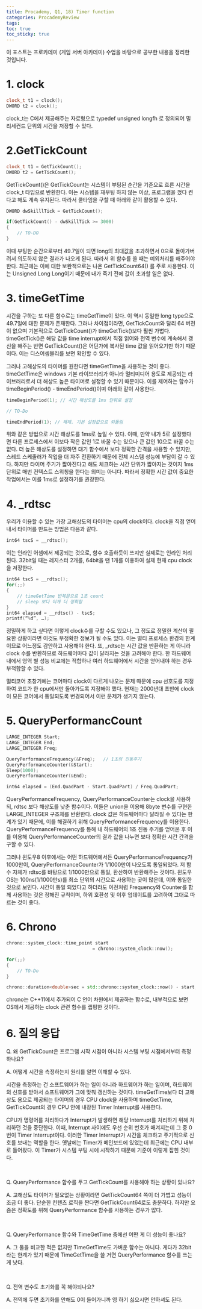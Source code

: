```yaml
---
title: Procademy, Q1, 18) Timer function
categories: ProcademyReview
tags: 
toc: true
toc_sticky: true
---
```


이 포스트는 프로카데미 (게임 서버 아카데미) 수업을 바탕으로 공부한 내용을 정리한 것입니다. 

# **1.  clock**

```c++
clock_t t1 = clock();
DWORD t2 = clock();
```
clock_t는 C에서 제공해주는 자료형으로 typedef unsigned longfh 로 정의되어 밀리세컨드 단위의 시간을 저장할 수 있다. 

# **2.GetTickCount**

```c++
clock_t t1 = GetTickCount();
DWORD t2 = GetTickCount();
```
GetTickCount()은 GetTickCount는 시스템이 부팅된 순간을 기준으로 흐른 시간을 clock_t 타입으로 반환한다. 이는 시스템을 재부팅 하지 않는 이상, 프로그램을 껐다 켠다고 해도 계속 유지된다. 따라서 쿨타임을 구할 때 아래와 같이 활용할 수 있다. 

```c++
DWORD dwSkilllTick = GetTickCount();

if(GetTickCount() - dwSkillTick >= 3000)
{
	// TO-DO
}
```

이때 부팅한 순간으로부터 49.7일이 되면 long의 최대값을 초과하면서 0으로 돌아가버려서 의도하지 않은 결과가 나오게 된다. 따라서 위 함수를 쓸 때는 예외처리를 해주어야 한다. 최근에는 이에 대한 보완책으로는 나온 GetTickCount64() 를 주로 사용한다. 이는 Unsigned Long Long이기 때문에 내가 죽기 전에 값이 초과할 일은 없다. 


# **3. timeGetTime**

시간을 구하는 또 다른 함수로는 timeGetTime이 있다. 이 역시 동일한 long type으로 49.7일에 대한 문제가 존재한다. 그러나 차이점이라면, GetTickCount와 달리 64 버전이 없으며 기본적으로 GetTickCount()가 timeGetTick()보다 훨씬 가볍다. timeGetTick()은 해당 값을 time interrupt에서 직접 읽어와 전역 변수에 계속해서 갱신을 해주는 반면 GetTickCount()은 어딘가에 복사된 time 값을 읽어오기만 하기 때문이다. 이는 디스어셈블리를 보면 확인할 수 있다.

그러나 고해상도의 타이머를 원한다면 timeGetTime을 사용하는 것이 좋다. timeGetTime은 windows 기본 라이브러리가 아니라 멀티미디어 용도로 제공되는 라이브러리로서 더 해상도 높은 타이머로 설정할 수 있기 때문이다. 이를 제어하는 함수가 timeBeginPeriod() - timeEndPeriod()이며 아래와 같이 사용한다. 

```c++
timeBeginPeriod(1); // 시간 해상도를 1ms 단위로 설정

// TO-Do 

timeEndPeriod(1); // 해제. 기본 설정값으로 되돌림
```
위와 같은 방법으로 시간 해상도를 1ms로 높일 수 있다. 이때, 만약 내가 5로 설정했다면 다른 프로세스에서 이보다 작은 값인 1로 바꿀 수는 있으나 큰 값인 10으로 바꿀 수는 없다. 더 높은 해상도를 설정하면 대기 함수에서 보다 정확한 간격을 사용할 수 있지만, 스레드 스케줄러가 작업을 더 자주 전환하기 때문에 전체 시스템 성능에 부담이 갈 수 있다. 하지만 타이머 주기가 짧아진다고 해도 체크하는 시간 단위가 짧아지는 것이지 1ms 단위로 매번 컨텍스트 스위칭을 한다는 의미는 아니다. 따라서 정확한 시간 값이 중요한 작업에서는 이를 1ms로 설정하기를 권장한다. 


# **4. _rdtsc**

우리가 이용할 수 있는 가장 고해상도의 타이머는 cpu의 clock이다. clock을 직접 얻어내서 타이머를 만드는 방법은 다음과 같다. 

```c++
int64 tscS = __rdtsc();
```
이는 인라인 어셈에서 제공되는 것으로, 함수 호출하듯이 쓰지만 실제로는 인라인 처리 된다. 32bit일 때는 레지스터 2개를, 64bit을 땐 1개를 이용하여 실제 현재 cpu clock을 저장한다. 

```c++
int64 tscS = __rdtsc();
for(;;)
{
	// timeGetTime 반복문으로 1초 count
	// sleep 보다 이게 더 정확함
}
int64 elapsed = __rdtsc() - tscS;
printf(“%d”, …);
```

정밀하게 하고 싶다면 이렇게 clock수를 구할 수도 있으나, 그 정도로 정밀한 계산이 필요한 상황이라면 이것도 부정확한 정보가 될 수도 있다. 이는 멀티 프로세스 환경의 한계이므로 어느정도 감안하고 사용해야 한다. 또, _rdtsc는 시간 값을 반환하는 게 아니라 clock 수를 반환하므로 하드웨어마다 값이 달라지는 것을 고려해야 한다. 한 하드웨어 내에서 영역 별 성능 비교에는 적합하나 여러 하드웨어에서 시간을 얻어내야 하는 경우 부적합할 수 있다. 

멀티코어 초창기에는 코어마다 clock이 다르게 나오는 문제 때문에 cpu 선호도를 지정하여 코드가 한 cpu에서만 돌아가도록 지정해야 했다. 현재는 2000년대 초반에 clock이 모든 코어에서 통일되도록 변경되어서 이런 문제가 생기지 않는다. 


# **5. QueryPerformancCount**

```c++
LARGE_INTEGER Start;
LARGE_INTEGER End;
LARGE_INTEGER Freq;

QueryPerformanceFrequency(&Freq);	// 1초의 진동주기
QueryPerformanceCounter(&Start);
Sleep(1000);
QueryPerformanceCounter(&End);

int64 elapsed = (End.QuadPart - Start.QuadPart) / Freq.QuadPart;
```
QueryPerformanceFrequency, QueryPerformanceCounter는 clock을 사용하되, rdtsc 보다 해상도를 낮춘 함수이다. 이들은 union을 이용해 8byte 변수를 구현한 LARGE_INTEGER 구조체를 반환한다. clock 값은 하드웨어마다 달라질 수 있다는 한계가 있기 때문에, 이를 해결하기 위해 QueryPerformanceFrequency를 이용한다. QueryPerformanceFrequency를 통해 내 하드웨어의 1초 진동 주기를 얻어온 후 이를 이용해 QueryPerformanceCounter의 결과 값을 나누면 보다 정확한 시간 간격을 구할 수 있다.

그러나 윈도우8 이후에서는 어떤 하드웨어에서든 QueryPerformanceFrequency가 1000만이, QueryPerformanceCounter가 1/1000만이 나오도록 통일되었다. 저 함수 자체가 rdtsc를 바탕으로 1/1000만으로 통일, 환산하여 반환해주는 것이다. 윈도우 OS는 100ns(1/1000만s)를 최소 단위의 시간으로 사용하는 곳이 많은데, 이와 통일한 것으로 보인다. 시간이 통일 되었다고 하더라도 이전처럼 Frequency와 Counter를 함께 사용하는 것은 정해진 규칙이며, 하위 호환성 및 이후 업데이트를 고려하여 그대로 따르는 것이 좋다. 

# **6. Chrono**

```c++
chrono::system_clock::time_point start 
                                = chrono::system_clock::now();

for(;;)
{
    // TO-Do
}

chrono::duration<double>sec = std::chrono::system_clock::now() - start;
```

chrono는 C++11에서 추가되어 C 언어 차원에서 제공하는 함수로, 내부적으로 보면 OS에서 제공하는 clock 관련 함수를 랩핑한 것이다. 

# **6. 질의 응답**

Q. 왜 GetTickCount은 프로그램 시작 시점이 아니라 시스템 부팅 시점에서부터 측정하나요?

A. 어떻게 시간을 측정하는지 원리를 알면 이해할 수 있다. 

시간을 측정하는 건 소프트웨어가 하는 일이 아니라 하드웨어가 하는 일이며, 하드웨어의 신호를 받아서 소프트웨어가 그에 맞춰 갱신하는 것이다. timeGetTime보다 더 고해상도 용으로 제공되는 타이머의 경우 CPU clock을 사용하며 timeGetTime, GetTickCount의 경우 CPU 안에 내장된 Timer Interrupt를 사용한다. 

CPU가 명령어를 처리하다가 Interrupt가 발생하면 해당 Interrupt를 처리하기 위해 처리하던 것을 중단한다. 이때, Interrupt 사이에도 우선 순위 번호가 매겨지는데 그 중 0번이 Timer Interrupt이다. 이러한 Timer Interrupt가 시간을 체크하고 주기적으로 신호를 보내는 역할을 한다. 옛날에는 Timer가 메인보드에 있었는데 최근에는 CPU 내부로 들어왔다. 이 Timer가 시스템 부팅 시에 시작하기 때문에 기준이 이렇게 잡힌 것이다.

<br/>

Q. QueryPerformance 함수를 두고 GetTickCount를 사용해야 하는 상황이 있나요?

A. 고해상도 타이머가 필요없는 상황이라면 GetTickCount64 쪽이 더 가볍고 성능이 조금 더 좋다. 단순한 컨텐츠 로직을 짠다면 GetTickCount64로도 충분하다. 하지만 요즘은 정확도를 위해 QueryPerformance 함수를 사용하는 경우가 많다. 

<br/>

Q. QueryPerformance 함수와 TimeGetTime 중에선 어떤 게 더 성능이 좋나요?

A. 그 둘을 비교한 적은 없지만 TimeGetTime도 가벼운 함수는 아니다. 게다가 32bit 라는 한계가 있기 때문에 TimeGetTime을 쓸 거면 QueryPerformance 함수를 쓰는 게 낫다.

<br/>

Q. 전역 변수도 초기화를 꼭 해야되나요?

A. 전역에 두면 초기화를 안해도 0이 들어가니까 영 하기 싫으시면 안하셔도 된다.

